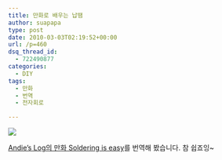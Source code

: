 ```yaml
---
title: 만화로 배우는 납땜
author: suapapa
type: post
date: 2010-03-03T02:19:52+00:00
url: /p=460
dsq_thread_id:
  - 722490877
categories:
  - DIY
tags:
  - 만화
  - 번역
  - 전자회로

---
```

![](https://homin.dev/asset/blog/image/07_soldering_kor.png)

[Andie&#8217;s Log의 만화 Soldering is easy][1]를 번역해 봤습니다. 참 쉽죠잉~

 [1]: http://log.andie.se/post/397677855/soldering-is-easy